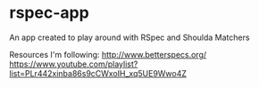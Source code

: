 # rspec-app
An app created to play around with RSpec and Shoulda Matchers

Resources I'm following:
http://www.betterspecs.org/
https://www.youtube.com/playlist?list=PLr442xinba86s9cCWxoIH_xq5UE9Wwo4Z
